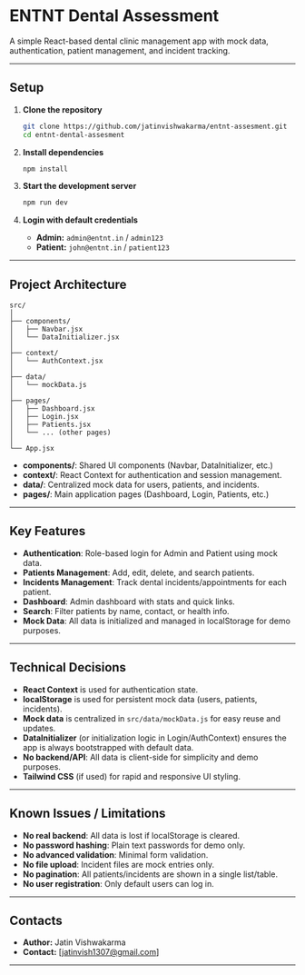 # ENTNT Dental Assessment

A simple React-based dental clinic management app with mock data, authentication, patient management, and incident tracking.

---

## Setup

1. **Clone the repository**
   ```bash
   git clone https://github.com/jatinvishwakarma/entnt-assesment.git
   cd entnt-dental-assesment
   ```

2. **Install dependencies**
   ```bash
   npm install
   ```

3. **Start the development server**
   ```bash
   npm run dev
   ```

4. **Login with default credentials**
   - **Admin:** `admin@entnt.in` / `admin123`
   - **Patient:** `john@entnt.in` / `patient123`

---

## Project Architecture

```
src/
│
├── components/
│   ├── Navbar.jsx
│   └── DataInitializer.jsx
│
├── context/
│   └── AuthContext.jsx
│
├── data/
│   └── mockData.js
│
├── pages/
│   ├── Dashboard.jsx
│   ├── Login.jsx
│   ├── Patients.jsx
│   └── ... (other pages)
│
└── App.jsx
```

- **components/**: Shared UI components (Navbar, DataInitializer, etc.)
- **context/**: React Context for authentication and session management.
- **data/**: Centralized mock data for users, patients, and incidents.
- **pages/**: Main application pages (Dashboard, Login, Patients, etc.)

---

## Key Features

- **Authentication**: Role-based login for Admin and Patient using mock data.
- **Patients Management**: Add, edit, delete, and search patients.
- **Incidents Management**: Track dental incidents/appointments for each patient.
- **Dashboard**: Admin dashboard with stats and quick links.
- **Search**: Filter patients by name, contact, or health info.
- **Mock Data**: All data is initialized and managed in localStorage for demo purposes.

---

## Technical Decisions

- **React Context** is used for authentication state.
- **localStorage** is used for persistent mock data (users, patients, incidents).
- **Mock data** is centralized in `src/data/mockData.js` for easy reuse and updates.
- **DataInitializer** (or initialization logic in Login/AuthContext) ensures the app is always bootstrapped with default data.
- **No backend/API**: All data is client-side for simplicity and demo purposes.
- **Tailwind CSS** (if used) for rapid and responsive UI styling.

---

## Known Issues / Limitations

- **No real backend**: All data is lost if localStorage is cleared.
- **No password hashing**: Plain text passwords for demo only.
- **No advanced validation**: Minimal form validation.
- **No file upload**: Incident files are mock entries only.
- **No pagination**: All patients/incidents are shown in a single list/table.
- **No user registration**: Only default users can log in.

---

## Contacts

- **Author:** Jatin Vishwakarma
- **Contact:** [jatinvish1307@gmail.com]

---
